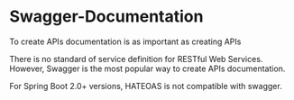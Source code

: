 # Swagger-Documentation
To create APIs documentation is as important as creating APIs

There is no standard of service definition for RESTful Web Services. However, Swagger is the most popular way to create APIs documentation.

For Spring Boot 2.0+ versions, HATEOAS is not compatible with swagger.
